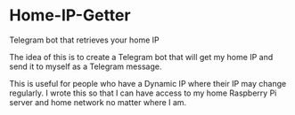 # Home-IP-Getter
Telegram bot that retrieves your home IP

The idea of this is to create a Telegram bot that will get my home IP and send it to myself as a Telegram message.

This is useful for people who have a Dynamic IP where their IP may change regularly. I wrote this so that I can have access to my home Raspberry Pi server and home network no matter where I am.
